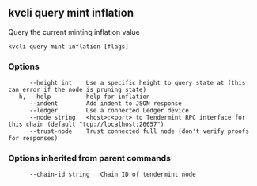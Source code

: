 <!--
title: inflation
-->
## kvcli query mint inflation

Query the current minting inflation value

```
kvcli query mint inflation [flags]
```

### Options

```
      --height int    Use a specific height to query state at (this can error if the node is pruning state)
  -h, --help          help for inflation
      --indent        Add indent to JSON response
      --ledger        Use a connected Ledger device
      --node string   <host>:<port> to Tendermint RPC interface for this chain (default "tcp://localhost:26657")
      --trust-node    Trust connected full node (don't verify proofs for responses)
```

### Options inherited from parent commands

```
      --chain-id string   Chain ID of tendermint node
```

